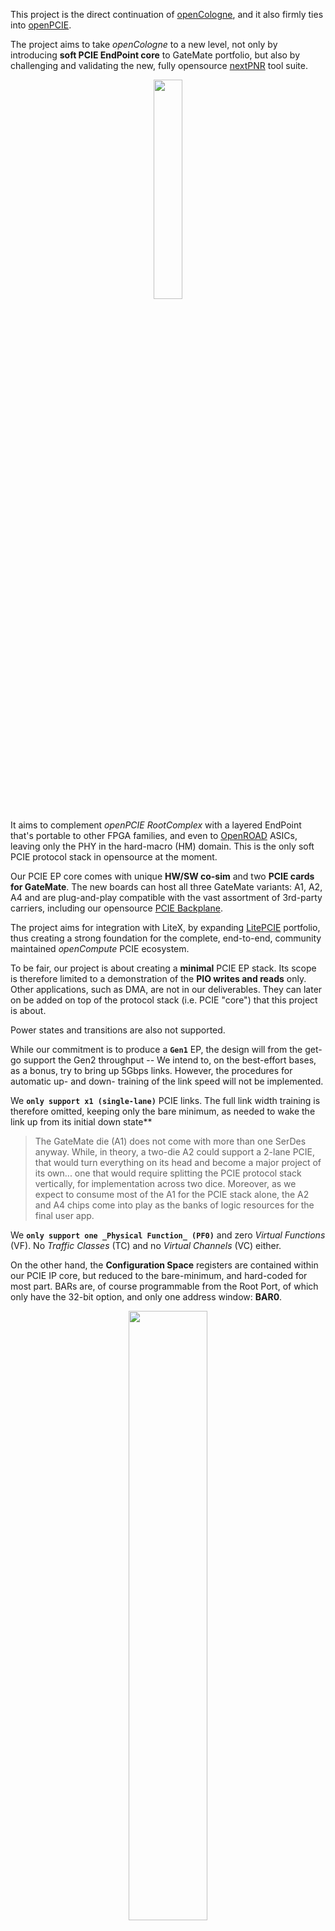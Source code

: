 This project is the direct continuation of [openCologne](https://github.com/chili-chips-ba/openCologne), and it also firmly ties into [openPCIE](https://github.com/chili-chips-ba/openpcie).

The project aims to take _openCologne_ to a new level, not only by introducing **soft PCIE EndPoint core** to GateMate portfolio, but also by challenging and validating the new, fully opensource [nextPNR](https://github.com/YosysHQ/prjpeppercorn) tool suite.

<p align="center">
  <img width="30%" src="0.doc/artwork/openCologne-PCIE.png">
</p>

It aims to complement _openPCIE RootComplex_ with a layered EndPoint that's portable to other FPGA families, and even to [OpenROAD](https://github.com/The-OpenROAD-Project) ASICs, leaving only the PHY in the hard-macro (HM) domain. This is the only soft PCIE protocol stack in opensource at the moment.

Our PCIE EP core comes with unique **HW/SW co-sim** and two **PCIE cards for GateMate**. The new boards can host all three GateMate variants: A1, A2, A4 and are plug-and-play compatible with the vast assortment of 3rd-party carriers, including our opensource [PCIE Backplane](https://github.com/chili-chips-ba/openPCIE/tree/main/1.pcb/openpci2-backplane). 

The project aims for integration with LiteX, by expanding [LitePCIE](https://github.com/enjoy-digital/litepcie) portfolio, thus creating a strong foundation for the complete, end-to-end, community maintained _openCompute_ PCIE ecosystem.

To be fair, our project is about creating a **minimal** PCIE EP stack. Its scope is therefore limited to a demonstration of the **PIO writes and reads** only. Other applications, such as DMA, are not in our deliverables. They can later on be added on top of the protocol stack (i.e. PCIE "core") that this project is about.

Power states and transitions are also not supported.

While our commitment is to produce a **`Gen1`** EP, the design will from the get-go support the Gen2 throughput -- We intend to, on the best-effort bases, as a bonus, try to bring up 5Gbps links. However, the procedures for automatic up- and down- training of the link speed will not be implemented.

We **`only support x1 (single-lane)`** PCIE links. The full link width training is therefore omitted, keeping only the bare minimum, as needed to wake the link up from its initial down state**

> The GateMate die (A1) does not come with more than one SerDes anyway. While, in theory, a two-die A2 could support a 2-lane PCIE, that would turn everything on its head and become a major project of its own... one that would require splitting the PCIE protocol stack vertically, for implementation across two dice. Moreover, as we expect to consume most of the A1 for the PCIE stack alone, the A2 and A4 chips come into play as the banks of logic resources for the final user app.

We **`only support one _Physical Function_ (PF0)`** and zero _Virtual Functions_ (VF). No _Traffic Classes_ (TC) and no _Virtual Channels_ (VC) either.

On the other hand, the **Configuration Space** registers are contained within our PCIE IP core, but reduced to the bare-minimum, and hard-coded for most part. BARs are, of course programmable from the Root Port, of which only have the 32-bit option, and only one address window: **BAR0**.

<p align="center">
  <img width="50%" src="0.doc/diagrams/pcie-ep-top-stack.png">
</p>

--------------------
# PIPE (is not a dream)

<p align="center">
  <img width="60%" src="0.doc/images/PHY-Layers.JPG">
</p>

The GateMate SerDes has thus far not been used in the PCIE context. It is therefore reasonable to expect issues with physical layer, which may falter for signal integrity, jitter, or some other reason. Luckily, we have teamed up with CologneChip developers, who will own the PHY layer up to and including **P**hysical **I**nterface for **P**CI **E**xpress (PIPE) 👍. This technology-specific work is clearly separated in a directory of their own, see **`2.rtl.PHY`**.

> By adhering to PIPE architecture, we avoid mixing the generic (i.e. "logic" only) design part with FPGA-specific RTL. This does not mean that all of our RTL is portable to other vendors, but rather that it is structured in a way that facilitates future ports, with only a thin layer of code behind PIPE interface that needs to be revisited. That's a small subsection of the overall design, thereby saving a good amount of porting effort.


## Future outlook

Reflecting on our roadmap and possible future growth paths, in addition to the aforementioned DMA and porting to other FPGA families + ASICs, we are also thinking of:

- enablement of hardware acceleration for AI, video, and general DSP compute workloads
- bolting our PCIE EP to [ztachip](https://github.com/ztachip/ztachip), to then look into acceleration of the PC host Python
> This borrows from Xilinx PYNQ framework and Alveo platform, where programmable [DPUs](https://www.amd.com/en/products/adaptive-socs-and-fpgas/intellectual-property/dpu.html) are used for rapid mapping of algorithms into acceleration hardware, avoiding the time-consuming process of RTL design and validation. Such a combination would then make for the first-ever opensource "DPU" co-processor, and would also work hand-in-hand with our two new cards. After all, NiteFury and SQRL Acorn CLE 215+ M.2 cards were made for acceleration of crypto mining
- possibly also tackling the SerDes HM building brick.


## References:

- **[PCIE Primer](https://drive.google.com/file/d/1CECftcznLwcKDADtjpHhW13-IBHTZVXx/view) by Simon Southwell**

- [liteFury PCIE EP](https://github.com/hdlguy/litefury_pcie)
- [Wavelet-lab PCIE EP](https://github.com/wavelet-lab/usdr-fpga/tree/main/lib/pci)
- [LitePCIE EP](https://github.com/enjoy-digital/litepcie)
- [ECP5-PCIE EP](https://github.com/ECP5-PCIe/ECP5-PCIe)
- [Yumewatari](https://github.com/whitequark/Yumewatari)
- [Alex's PCIE EP](https://github.com/alexforencich/verilog-pcie)
- [Alex's PCIE cocoTB](https://github.com/alexforencich/cocotbext-pcie)
- [Regymm's PCIE_7x EP](https://github.com/regymm/pcie_7x)
- [Anes' PCIE EP](https://github.com/chili-chips-ba/openPCIE/tree/main/2.rtl)
- [PCIE EP DMA - Wupper](https://gitlab.nikhef.nl/franss/wupper)
- [Warp-pipe: PCIe network simulator](https://github.com/antmicro/warp-pipe)

<ins>Note:</ins> _"opensource"_ PCIE EP designs in the above references are not truly opensource. They all rely on the vendor-proprietary **PCIE HM**, which is a black box that provides _Transport Layer_ (TL) and _Data Link Layer_ (DLL) protocol stack. The HM insides are invisible and inaccessible, and also not portable to other FPGA families. We intend to fully replace these vendor-locked PCIE HMs with soft, unencrypted, free to use, free to modify and inspect, clean and very readable System Verilog RTL.


--------------------

# Project Status

- [x] Procure Test equipment, test fixtures, dev boards and accessories

- [ ] Create docs and diagrams that are easy to follow and comprehend
>- [ ] RTL DLL and TL
>- [ ] PIPE
>- [ ] SW
>- [ ] TB, Sim, VIP

- [ ] Design, debug and manufacture two flavors of EP cards
> Given the high-speed nature of this design, we plan for two iterations:
>- [ ] Slot **RevA**
>- [ ] M.2  RevA
>- [ ] Slot **RevB**
>- [ ] M.2  RevB
 
- [ ] Develop opensource PHY with PIPE interface for GateMate SerDes
>- [ ] x1, **Gen1**
>- [ ] x1, Gen2 (best-effort, consider it a bonus if we make it)

- [ ] Develop opensource RTL for PCIE EP **DLL function**, with PIPE interface
- [ ] Develop opensource RTL for PCIE EP **TL function**

- [ ] Create comprehensive co-sim testbench

- [ ] Develop opensource PCIE EP Demo/Example for PIO access
> - [ ] Software driver and TestApp
> - [ ] Debug and bringup

- [ ] Implement it all in GateMate, pushing through PNR and timing closure
> - [ ] Work with nextpnr/ProjectPeppercorn developers to identify and resolve issues

- [ ] Port to LiteX

- [ ] Present project challenges and achievements at (minimum) two trade fairs or conference
>- [ ] FPGA Conference Europe, Munich
>- [ ] Electronica, Munich
>- [ ] FPGA Developer Forum, CERN
>- [ ] Embedded World, Nuremberg


--------------------
# PCB

#### References:
- [ULX4M-PCIe-IO](https://github.com/intergalaktik/ULX4M-PCIe-IO)
- [openPCIE Backplane](https://github.com/chili-chips-ba/openPCIE/tree/main/1.pcb)
- [NiteFury-and-LiteFury](https://github.com/RHSResearchLLC/NiteFury-and-LiteFury)
- [4-port M.2 PCIE Switch](https://github.com/will127534/CM4-Nvme-NAS)
- [AntMicro EMS Sim](https://antmicro.com/blog/2025/07/recent-improvements-to-antmicros-signal-integrity-simulation-flow)
- [openEMS](https://docs.openems.de)

The PCB part of the project shall deliver two cards: GateMate in **(i) PCIE "Slot"** and **(ii) M.2** form-factors
<p align="center">
  <img width="20%" src="0.doc/images/PCIE-Slot-Connector.JPG">
  <img width="35%" src="0.doc/images/NiteFury-PCIE-M2.JPG">
</p>

While the "Slot" variant is not critical, and could have been suplanted by one of the ready-made M.2-to-Slot adapters, 

<p align="center">
  <img width="40%" src="0.doc/images/PCIE-Slot-to-M2-adapter.JPG">
</p>

it is more practical not to have an interposer. "Slot" is still the dominant PCIE form-factor for desktops and servers. The M.2 is typically found in the laptops. Initially, we will use the existing [CM4 ULX4M](https://github.com/intergalaktik/ULX4M) with off-the-shelf I/O boards:

<p align="center">
  <img width="40%" src="0.doc/images/CM4-IO-with-PCIE-Slot.jpg">
  <img width="40%" src="0.doc/images/CM4-IO-with-PCIE-M2.jpg">
</p>

When our two new plug-in boards become available, the plan is to gradually switch thedev platform to our openPCIE backplane, which features:
- Slots on one side
- M.2s on the other
- RootComplex also as a plug-in card (as opposed to the more typical soldered-down), for interoperability testing with [RaspberryPi](https://www.raspberrypi.com) and Xilinx Artix-7 .
- on-board (soldered-down) PCIE Switch for interoperability testing of the most typical EP deployment scenario, which is when RootPort is not directly connected to EndPoints, but goes through a Switch.

<p align="center">
  <img width="40%" src="0.doc/images/PCIE-interop-with-RPI5.png">
</p>

In the final step, we intend to test them inside a Linux PC, using both "Slot" and M.2 connectivity options. For additional detail, please jump to [1.pcb/README.md](1.pcb/README.md)


--------------------

# RTL Architecture

For additional detail, please jump to [2.rtl/README.md](2.rtl/README.md)


--------------------

# SW Architecture

#### References:
- Using [bysybox (devmem)](0.doc/using-busybox-devmem-for-reg-access.txt) for register access
- [Yocto](https://www.yoctoproject.org) and [Buildroot](https://buildroot.org)
- [PCIE Utils](https://mj.ucw.cz/sw/pciutils)
- [Debug PCIE issues using 'lspci' and 'setpci'](https://adaptivesupport.amd.com/s/article/1148199?language=en_US)

The purpose of our "TestApp" is to put all hardware and software elements together, and to demonstrate how the system works in a typical end-to-end use case. The TestApp will enumerate and configure the EndPoint, then perform a series of the PIO write-read-validate transactions over PCIE, perhaps toggling some LEDs. It is envisioned as a getting-started example for how to contruct more complex PCIE applications.

For as much as we’d like to make it 100% baremetal, i.e. fully decoupled from an underlying OS, Linux comes with such a rich set of PCIE goodies that it might be hard to write it all from scratch. It is therefore still TDB whether we will go _baremetal_, _bare-Linux_ (minimal, specifically built by us to fit project needs), _busybox_, or some other clever way that works around the standard Linux requirement for a hardware MMU. 

For additional detail, please jump to [3.sw/README.md](3.sw/README.md)


--------------------

# TB/Sim Architecture

#### References:
- [pcieVHost](https://github.com/wyvernSemi/pcievhost/blob/master/doc/pcieVHost.pdf)

## Simulation Test Bench

The [test bench](5.sim/README.md) aims to have a flexible approach to simulation which allows a common test environment to be used whilst selecting between alternative CPU components, one of which uses the [_VProc_ virtual processor](https://github.com/wyvernSemi/vproc) co-simulation element. This allows simulations to be fully HDL, with a RISC-V processor RTL implementation such as picoRV32, Ibex or eduBOS5, or to co-simulate software using the virtual processor, with a significant speed up in simulation times. The test bench has the following features:

* A [_VProc_](https://github.com/wyvernSemi/vproc) virtual processor based [`soc_cpu.VPROC`](5.sim/models/README.md#soc-cpu-vproc) component
  * [Selectable](5.sim/README.md#auto-selection-of-soc_cpu-component) between this or an RTL softcore
  * Can run natively compiled test code
  * Can run the application compiled natively with the [auto-generated co-sim HAL](4.build/README.md#co-simulation-hal)
  * Can run RISC-V compiled code using the [rv32 RISC-V ISS model](5.sim/models/rv32/README.md)
* The [_pcieVHost VIP_](https://github.com/wyvernSemi/pcievhost) is used to drive the logic's PCIe link
* Uses a C [sparse memory model](https://github.com/wyvernSemi/mem_model)
  * An [HDL component](5.sim/models/cosim/README.md) instantiated in logic gives logic access to this memory
  * An API is provided to _VProc_ running code for direct access from the _pcieVHost_ software, which implements this sparse memory C model.

The figure below shows an overview block diagram of the test bench HDL.

<p align="center">
    <img width="75%" src="5.sim/images/opencologne-pcie-tb.png">
</p>

More details on the architecture and usage of the test bench can be found in the [README.md](5.sim/README.md) in the `5.sim` directory.

## Co-simulation HAL

The PCIE EP control and status register harware abstraction layer (HAL) software is [auto-generated](4.build/README.md#co-simulation-hal), as is the CSR RTL, using [`peakrdl`](https://peakrdl-cheader.readthedocs.io/en/latest/). For co-simulation purposes an additional layer is auto-generated from the same SystemRDL specification using [`systemrdl-compiler`](https://systemrdl-compiler.readthedocs.io/en/stable/) that accompanies the `peakrdl` tools. This produces two header files that define a common API to the application layer for both the RISC-V platform and the *VProc* based co-simulation verification environment. The details of the HAL generation can be found in the [README.md](./4.build/README.md#co-simulation-hal) in the `4.build/` directory.

More details of the test bench, the _pcievhost_ component and its usage can be found in the [5.sim/README.md](5.sim/README.md) file.
  

--------------------
# Build Workflow

See [4.build/README.md](4.build/README.md)


--------------------

# Debug, Bringup, Testing (to be adapted to GateMate, currently simply lifted from openPCIE Artix-7)

After programming the FPGA with the generated bitstream, the system is tested in a real-world environment to verify its functionality. The verification process includes three main stages.

### 1. Device Enumeration

The first and most fundamental test is to confirm that the host operating system could correctly detect and enumerate the FPGA as a PCIe device. This was successfully verified on both Windows and Linux.

*   On **Windows**, the device appeared in the Device Manager, confirming that the system recognized the new hardware.
*   On **Linux**, the `lspci` command was used to list all devices on the PCIe bus. The output clearly showed our card with the correct Vendor and Device IDs, classified as a "Memory controller".

<table align="center" width="100%">
  <tr>
    <td align="center" width="50%">
      <b>Device detected in Windows Device Manager</b><br>
      <img src="0.doc/images/device-detected-in-WinDevManager.png" style="max-width:90%; height:auto;">
    </td>
    <td align="center" width="50%">
      <b>`lspci` output on Linux, identifying the device.</b><br>
      <img src="0.doc/images/lspci-output-on-Linux.png" style="width:100%; height:1005;">
    </td>
  </tr>
</table>

### 2. Advanced Setup for Low-Level Testing: PCI Passthrough

While enumeration confirms device presence, directly testing read/write functionality required an isolated environment to prevent conflicts with the host OS. A Virtual Machine (VM) with **PCI Passthrough** was configured for this purpose.

This step was non-trivial due to a common hardware issue: **IOMMU grouping**. The standard Linux kernel grouped our FPGA card with other critical system devices (like USB and SATA controllers), making it unsafe to pass it through directly.

The solution involved a multi-step configuration of the host system:

**1. BIOS/UEFI Configuration**

The first step was to enable hardware virtualization support in the system's BIOS/UEFI:
*   **AMD-V (SVM - Secure Virtual Machine Mode):** This option enables the core CPU virtualization extensions necessary for KVM.
*   **IOMMU (Input-Output Memory Management Unit):** This is critical for securely isolating device memory. Enabling it is a prerequisite for VFIO and safe PCI passthrough.

**2. Host OS Kernel and Boot Configuration**

A standard Linux kernel was not sufficient due to the IOMMU grouping issue. To resolve this, the following steps were taken:
*   **Install XanMod Kernel:** A custom kernel, **XanMod**, was installed because it includes the necessary **ACS Override patch**. This patch forces the kernel to break up problematic IOMMU groups.
*   **Modify GRUB Boot Parameters:** The kernel's bootloader (GRUB) was configured to activate all required features on startup. The following parameters were added to the `GRUB_CMDLINE_LINUX_DEFAULT` line:
    *   `amd_iommu=on`: Explicitly enables the IOMMU on AMD systems.
    *   `pcie_acs_override=downstream,multifunction`: Activates the ACS patch to resolve the grouping problem.
    *   `vfio-pci.ids=10ee:7014`: This crucial parameter instructs the VFIO driver to automatically claim our Xilinx device (Vendor ID `10ee`, Device ID `7014`) at boot, effectively hiding it from the host OS.

**3. KVM Virtual Machine Setup**

With the host system properly prepared, the final step was to assign the device to a KVM virtual machine using `virt-manager`. Thanks to the correct VFIO configuration, the Xilinx card appeared as an available "PCI Host Device" and was successfully passed through.

This setup created a safe and controlled environment to perform direct, low-level memory operations on the FPGA without risking host system instability.

### 3. Functional Verification: Direct Memory Read/Write

With the FPGA passed through to the VM, the final test was to verify the end-to-end communication path. This was done using the `devmem2` utility to perform direct PIO (Programmed I/O) on the memory space mapped by the card's BAR0 register.

The process was simple and effective:
1.  The base physical address of BAR0 (e.g., `fc500000`) was identified using `lspci -v`.
2.  A test value (`0xB`) was **written** to this base address.
3.  The same address was immediately **read back**.

<div align="center">
  <table width="100%">
    <tr>
      <td align="center" width="50%">
        <b>1. Writing a value (0xB) to the BAR0 address</b><br>
        <img src="0.doc/images/writing-value-BAR0.png" style="max-width:90%; height:auto;">
      </td>
      <td align="center" width="50%">
        <b>2. Reading back the value from the same address</b><br>
        <img src="0.doc/images/reading-back-value.png" style="max-width:90%; height:auto;">
      </td>
    </tr>
  </table>
</div>

The successful readback of the value `0xB` confirms that the entire communication chain is functional: from the user-space application, through the OS kernel and PCIe fabric, to the FPGA's internal memory and back.


## PCIE Protocol Analyzer

#### References
- [PCIE Sniffing](https://ctf.re/pcie/experiment/linux/keysight/protocol-analyzer/2024/03/26/pcie-experiment-1)
- [Stark 75T Card](https://www.ebay.com/itm/396313189094?var=664969332633)
- [ngpscope](http://www.ngscopeclient.org/protocol-analysis)
- [PCI Leech](https://github.com/ufrisk/pcileech)
- [PCI Leech/ZDMA](https://github.com/ufrisk/pcileech-fpga/tree/master/ZDMA)
- [LiteX PCIE Screamer](https://github.com/enjoy-digital/pcie_screamer)
- [LiteX PCIE Analyzer](https://github.com/enjoy-digital/pcie_analyzer)
- [Wireshark PCIe Dissector](https://github.com/antmicro/wireshark-pcie-dissector)
- [PCIe Tool Hunt](https://scolton.blogspot.com/2023/05/pcie-deep-dive-part-1-tool-hunt.html)
- [An interesting PCIE tidbit: Peer-to-Peer communicaton](https://xilinx.github.io/XRT/master/html/p2p.html). Also see [this](https://xillybus.com/tutorials/pci-express-tlp-pcie-primer-tutorial-guide-1)
- [NetTLP - An invasive method for intercepting PCIE TLPs](https://haeena.dev/nettlp)


--------------------

# LiteX integration

See [6.litex/README.md](6.litex/README.md)


--------------------

### Acknowledgements

We are thankful to **NLnet Foundation** for unreserved sponsorship of this development activity.

<p align="center">
   <img src="https://github.com/chili-chips-ba/openeye/assets/67533663/18e7db5c-8c52-406b-a58e-8860caa327c2">
   <img width="115" alt="NGI-Entrust-Logo" src="https://github.com/chili-chips-ba/openeye-CamSI/assets/67533663/013684f5-d530-42ab-807d-b4afd34c1522">
</p>

The **wyvernSemi**'s wisdom and contribution mean a world of difference -- Thank you, we are honored to have you on the project!

<p align="center">
   <img width="115" alt="wyvernSemi-Logo" src="https://github.com/user-attachments/assets/94858fce-081a-43b4-a593-d7d79ef38e13">
</p>


### Community outreach

It is in a way more important for the dev community to know about such-and-such project or IP, than for the code to exists in some repo. Without such awareness, which comes through presentations, postings, conferences, ..., the work that went into creating the technical content is not fully accomplished.

We therefore plan on putting time and effort into community outreach through multiple venues. One of them is the presence at industry fairs and conferences, such as:

- **[Embedded World 2026, Nuremberg](https://www.embedded-world.de/en)**
> This is a trade fair where CologneChip will host a booth! This trade show also features a conference track.

- **[FPGA Conference 2026, Munich](https://www.fpga-conference.eu)**
> CologneChip is one of the sponsors and therefore gets at least 2 presentation slots.

- **[Electronica 2026, Munich](https://electronica.de/en)**
> It is very likely that CologneChip will have a booth. There is also a conference track.

- **[FPGA Developer Forum, CERN, Geneva](https://indico.cern.ch/event/1467417)**
> CologneChip is a sponsor. They might get a few presentation slots 

We are fully open to consider additional venues -- Please reach out and send your ideas!


### Public posts:

- [2025-10-02](https://www.linkedin.com/feed/update/urn:li:activity:7379769413421559808)
- [2025-08-25](https://www.linkedin.com/feed/update/urn:li:ugcPost:7362742908170473473?commentUrn=urn%3Ali%3Acomment%3A%28ugcPost%3A7362742908170473473%2C7363111076936232962%29&dashCommentUrn=urn%3Ali%3Afsd_comment%3A%287363111076936232962%2Curn%3Ali%3AugcPost%3A7362742908170473473%29)


--------------------
#### End of Document
